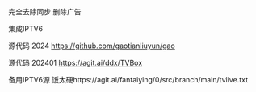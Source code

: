 完全去除同步  删除广告

集成IPTV6 

源代码  2024
https://github.com/gaotianliuyun/gao


源代码 202401
https://agit.ai/ddx/TVBox

备用IPTV6源 饭太硬https://agit.ai/fantaiying/0/src/branch/main/tvlive.txt
